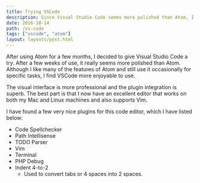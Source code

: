 ```yaml
---
title: Trying VSCode
description: Since Visual Studio Code seems more polished than Atom, I have switched to that editor. It also has other features that I have found useful. I will outline some of these details here.
date: 2016-10-14
path: /vs-code
tags: ["vscode", "atom"]
layout: layouts/post.html
---
```


After using Atom for a few months, I decided to give Visual Studio Code a try. After a few weeks of use, it really seems more polished than Atom. Although I like many of the features of Atom and still use it occasionally for specific tasks, I find VSCode more enjoyable to use.

The visual interface is more professional and the plugin integration is superb. The best part is that I now have an excellent editor that works on both my Mac and Linux machines and also supports Vim.

I have found a few very nice plugins for this code editor, which I have listed below:

- Code Spellchecker
- Path Intellisense
- TODO Parser
- Vim
- Terminal
- PHP Debug
- Indent 4-to-2
  - Used to convert tabs or 4 spaces into 2 spaces.
